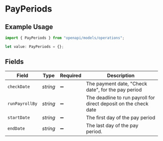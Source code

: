 # PayPeriods

## Example Usage

```typescript
import { PayPeriods } from "openapi/models/operations";

let value: PayPeriods = {};
```

## Fields

| Field                                                            | Type                                                             | Required                                                         | Description                                                      |
| ---------------------------------------------------------------- | ---------------------------------------------------------------- | ---------------------------------------------------------------- | ---------------------------------------------------------------- |
| `checkDate`                                                      | *string*                                                         | :heavy_minus_sign:                                               | The payment date, "Check date", for the pay period               |
| `runPayrollBy`                                                   | *string*                                                         | :heavy_minus_sign:                                               | The deadline to run payroll for direct deposit on the check date |
| `startDate`                                                      | *string*                                                         | :heavy_minus_sign:                                               | The first day of the pay period                                  |
| `endDate`                                                        | *string*                                                         | :heavy_minus_sign:                                               | The last day of the pay period.                                  |